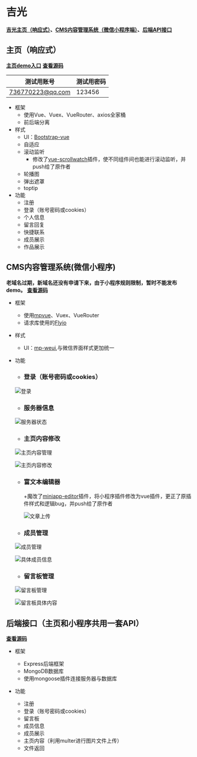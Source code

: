 # 吉光
**[吉光主页（响应式）](#主页响应式)、[CMS内容管理系统（微信小程序端）](#cms内容管理系统微信小程序)、[后端API接口](#后端接口主页和小程序共用一套api)**
## 主页（响应式）

**[主页demo入口](http://123.207.155.80/projects/jiguang/ "主页demo")**
**[查看源码](https://github.com/MagnetLin/jiguang/tree/master/home)**

| 测试用账号  | 测试用密码 |
| ------------- | ------------- |
| 736770223@qq.com  | 123456  |

+ 框架
	+ 使用Vue、Vuex、VueRouter、axios全家桶
	+ 前后端分离
+ 样式
    + UI：[Bootstrap-vue](https://github.com/bootstrap-vue/bootstrap-vue/)
    + 自适应
    + 滚动监听
		+ 修改了[vue-scrollwatch](https://github.com/Desdesdesgo/vue-scrollwatch)插件，使不同组件间也能进行滚动监听，并push给了原作者
	+ 轮播图
	+ 弹出遮罩
	+ toptip
+ 功能
    + 注册
    + 登录（账号密码或cookies）
	+ 个人信息
    + 留言回复
	+ 快捷联系
	+ 成员展示
	+ 作品展示
	
## CMS内容管理系统(微信小程序)
**老域名过期，新域名还没有申请下来，由于小程序规则限制，暂时不能发布demo。**
**[查看源码](https://github.com/MagnetLin/jiguang/tree/master/weapp)**
+ 框架
	+ 使用[mpvue](https://github.com/Meituan-Dianping/mpvue)、Vuex、VueRouter
	+ 请求库使用的[Flyio](https://github.com/wendux/fly/blob/master/README-CH.md)
+ 样式
    + UI：[mp-weui](https://github.com/youngluo/mp-weui),与微信界面样式更加统一
+ 功能
    + ### 登录（账号密码或cookies）
	
	![登录](https://raw.githubusercontent.com/MagnetLin/jiguang/master/weappDemoImg/%E7%99%BB%E5%BD%95.png "登录")
    + ### 服务器信息
	
	![服务器状态](https://raw.githubusercontent.com/MagnetLin/jiguang/master/weappDemoImg/%E6%9C%8D%E5%8A%A1%E5%99%A8%E7%8A%B6%E6%80%81.png "服务器状态")
	+ ### 主页内容修改
	
	![主页内容管理](https://raw.githubusercontent.com/MagnetLin/jiguang/master/weappDemoImg/%E4%B8%BB%E9%A1%B5%E5%86%85%E5%AE%B9%E7%AE%A1%E7%90%86.png "主页内容管理")
	
	![主页内容修改](https://raw.githubusercontent.com/MagnetLin/jiguang/master/weappDemoImg/%E4%B8%BB%E9%A1%B5%E5%86%85%E5%AE%B9%E4%BF%AE%E6%94%B9.png "主页内容修改")
	
	+ ### 富文本编辑器
		+魔改了[miniapp-editor](https://github.com/xbhub/miniapp-editor)插件，将小程序插件修改为vue插件，更正了原插件样式和逻辑bug，并push给了原作者
		
		![文章上传](https://raw.githubusercontent.com/MagnetLin/jiguang/master/weappDemoImg/%E6%96%87%E7%AB%A0%E4%B8%8A%E4%BC%A0.png "文章上传")
		
	+ ### 成员管理
	
	![成员管理](https://raw.githubusercontent.com/MagnetLin/jiguang/master/weappDemoImg/%E6%88%90%E5%91%98%E7%AE%A1%E7%90%86.png "成员管理")
	
	![具体成员信息](https://raw.githubusercontent.com/MagnetLin/jiguang/master/weappDemoImg/%E5%85%B7%E4%BD%93%E6%88%90%E5%91%98%E4%BF%A1%E6%81%AF.png "具体成员信息")
	
	+ ### 留言板管理
	
	![留言板管理](https://raw.githubusercontent.com/MagnetLin/jiguang/master/weappDemoImg/%E7%95%99%E8%A8%80%E6%9D%BF%E7%AE%A1%E7%90%86.png "留言板管理")
	
	![留言板具体内容](https://raw.githubusercontent.com/MagnetLin/jiguang/master/weappDemoImg/%E7%95%99%E8%A8%80%E6%9D%BF%E5%85%B7%E4%BD%93%E5%86%85%E5%AE%B9.png "留言板具体内容")
	
## 后端接口（主页和小程序共用一套API）
**[查看源码](https://github.com/MagnetLin/jiguang/tree/master/server)**
+ 框架
	+ Express后端框架
	+ MongoDB数据库
	+ 使用mongoose插件连接服务器与数据库
	
+ 功能
    + 注册
    + 登录（账号密码或cookies）
    + 留言板
	+ 成员信息
	+ 成员展示
	+ 主页内容（利用multer进行图片文件上传）
	+ 文件返回
	
